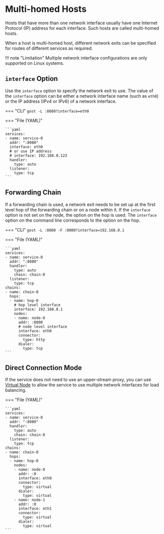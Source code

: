 # Multi-homed Hosts

Hosts that have more than one network interface usually have one Internet Protocol (IP) address for each interface. Such hosts are called multi-homed hosts.

When a host is multi-homed host, different network exits can be specified for routes of different services as required.

!!! note "Limitation"
	Multiple network interface configurations are only supported on Linux systems.

## `interface` Option

Use the `interface` option to specify the network exit to use. The value of the `interface` option can be either a network interface name (such as `eth0`) or the IP address (IPv4 or IPv6) of a network interface.

=== "CLI"
    ```
	gost -L :8080?interface=eth0
	```

=== "File (YAML)"

    ```yaml
    services:
    - name: service-0
      addr: ":8080"
      interface: eth0
      # or use IP address
      # interface: 192.168.0.123
      handler:
        type: auto
      listener:
        type: tcp
    ```

## Forwarding Chain

If a forwarding chain is used, a network exit needs to be set up at the first level hop of the forwarding chain or on a node within it.
If the `interface` option is not set on the node, the option on the hop is used.
The `interface` option on the command line corresponds to the option on the hop.

=== "CLI"
    ```
	gost -L :8080 -F :8000?interface=192.168.0.1 
	```

=== "File (YAML)"

    ```yaml
    services:
    - name: service-0
      addr: ":8080"
      handler:
        type: auto
        chain: chain-0
      listener:
        type: tcp
    chains:
    - name: chain-0
      hops:
      - name: hop-0
        # hop level interface
        interface: 192.168.0.1
        nodes:
        - name: node-0
          addr: :8000
          # node level interface
          interface: eth0
          connector:
            type: http
          dialer:
            type: tcp
    ```

## Direct Connection Mode

If the service does not need to use an upper-stream proxy, you can use [Virtual Node](/en/concepts/chain/) to allow the service to use multiple network interfaces for load balancing.

=== "File (YAML)"

    ```yaml
	services:
	- name: service-0
	  addr: ":8080"
	  handler:
		type: auto
		chain: chain-0
	  listener:
		type: tcp
	chains:
    - name: chain-0
      hops:
      - name: hop-0
        nodes:
        - name: node-0
          addr: :0
		  interface: eth0
          connector:
            type: virtual
          dialer:
            type: virtual
        - name: node-1
          addr: :0
		  interface: eth1
          connector:
            type: virtual
          dialer:
            type: virtual
	```